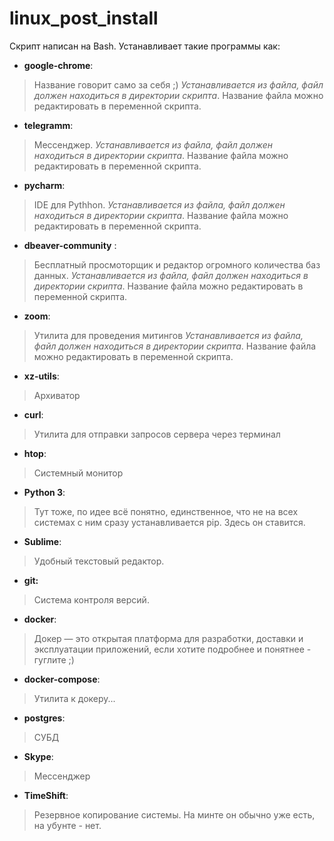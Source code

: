 # linux_post_install
Скрипт написан на Bash. Устанавливает такие программы как:
- **google-chrome**:
>Название говорит само за себя ;)
*Устанавливается из файла, файл должен находиться в директории скрипта*.
Название файла можно редактировать в переменной скрипта.
- **telegramm**:
>Мессенджер.
*Устанавливается из файла, файл должен находиться в директории скрипта*.
Название файла можно редактировать в переменной скрипта.
- **pycharm**:
>IDE для Pythhon.
*Устанавливается из файла, файл должен находиться в директории скрипта*.
Название файла можно редактировать в переменной скрипта.
- **dbeaver-community** :
>Бесплатный просмоторщик и редактор огромного количества баз данных.
*Устанавливается из файла, файл должен находиться в директории скрипта*.
Название файла можно редактировать в переменной скрипта.
- **zoom**:
>Утилита для проведения митингов
*Устанавливается из файла, файл должен находиться в директории скрипта*.
Название файла можно редактировать в переменной скрипта.
- **xz-utils**:
>Архиватор
- **curl**:
>Утилита для отправки запросов сервера через терминал
- **htop**:
>Системный монитор
- **Python 3**:
>Тут тоже, по идее всё понятно, единственное, что не на всех системах
с ним сразу устанавливается pip. Здесь он ставится.
- **Sublime**:
>Удобный текстовый редактор.
- **git:**
>Система контроля версий.
- **docker**:
>Докер — это открытая платформа для разработки, доставки и эксплуатации приложений,
если хотите подробнее и понятнее - гуглите ;)
- **docker-compose**:
>Утилита к докеру...
- **postgres**:
>СУБД
- **Skype**:
>Мессенджер
- **TimeShift**:
>Резервное копирование системы. На минте он обычно уже есть, на убунте - нет.
